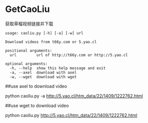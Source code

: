 GetCaoLiu
=========

获取草榴视频链接并下载
```
usage: caoliu.py [-h] [-a] [-w] url

Download videos from t66y.com or 5.yao.cl

positional arguments:
  url         url of http://t66y.com or http://5.yao.cl

optional arguments:
  -h, --help  show this help message and exit
  -a, --axel  download with axel
  -w, --wget  download with wget
```
##use axel to download video

python caoliu.py -a http://5.yao.cl/htm_data/22/1409/1222762.html 

##use wget to download video

python caoliu.py http://5.yao.cl/htm_data/22/1409/1222762.html       



